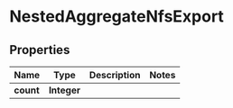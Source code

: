

# NestedAggregateNfsExport


## Properties

Name | Type | Description | Notes
------------ | ------------- | ------------- | -------------
**count** | **Integer** |  | 



